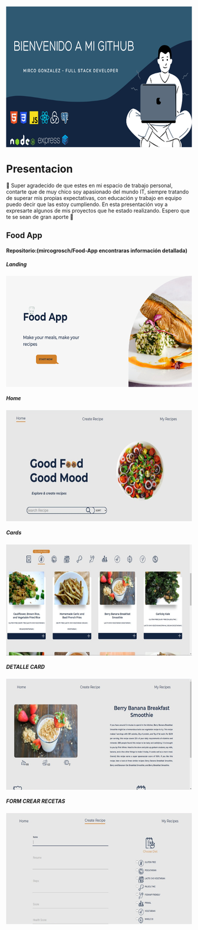 <p align="center">
  <img height="380" width ="1000"src="./portada.png" />
</p>


# Presentacion
:wave: Super agradecido de que estes en mi espacio de trabajo personal, contarte que de muy chico soy apasionado del mundo IT, siempre tratando de superar mis propias expectativas, con educación y trabajo en equipo puedo decir que las estoy cumpliendo. En esta presentación voy a expresarte algunos de mis proyectos que he estado realizando. Espero que te se sean de gran aporte :100:  

## Food App 
#### Repositorio:(mircogrosch/Food-App encontraras información detallada)
##### Landing
<p align="rigth">
  <img height="300" width ="1000"src="./img/landing.png" />
</p>

##### Home
<p align="left">
  <img height="300"  width ="1000"src="./img/home.jpeg" />
</p>

##### Cards
<p align="left">
  <img height="300"  width ="1000"src="./img/cards.jpeg" />
</p>

##### DETALLE CARD
<p align="left">
  <img height="300"  width ="1000" src="./img/detail.jpeg" />
</p>

##### FORM CREAR RECETAS
<p align="left">
  <img height="300"  width ="1000" src="./img/form.jpeg" />
</p>
